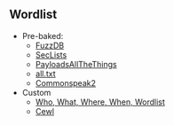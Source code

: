 
## Wordlist
- Pre-baked:
  - [FuzzDB](https://github.com/fuzzdb-project/fuzzdb)
  - [SecLists](https://github.com/danielmiessler/SecLists)
  - [PayloadsAllTheThings](https://github.com/swisskyrepo/PayloadsAllTheThings)
  - [all.txt](https://gist.github.com/jhaddix/86a06c5dc309d08580a018c66354a056)
  - [Commonspeak2](https://github.com/assetnote/commonspeak2-wordlists)
- Custom
  - [Who, What, Where, When, Wordlist](https://www.youtube.com/watch?v=W4_QCSIujQ4)
  - [Cewl](https://www.hackingarticles.in/comprehensive-guide-on-cewl-tool/) 

